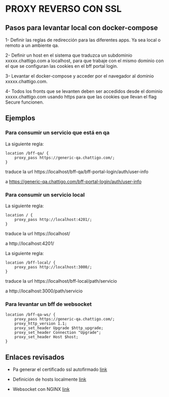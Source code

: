# PROXY REVERSO CON SSL

## Pasos para levantar local con docker-compose

1- Definir las reglas de redirección para las diferentes apps. Ya sea local o remoto a un ambiente qa.

2- Definir un host en el sistema que traduzca un subdominio xxxxx.chattigo.com a localhost, para que trabaje con el mismo dominio con el que se configuran las cookies en el bff portal login.

3- Levantar el docker-compose y acceder por el navegador al dominio xxxxx.chattigo.com.

4- Todos los fronts que se levanten deben ser accedidos desde el dominio xxxxx.chattigo.com usando https para que las cookies que llevan el flag Secure funcionen.

## Ejemplos

### Para consumir un servicio que está en qa

La siguiente regla:
```nginx
location /bff-qa/ {
    proxy_pass https://generic-qa.chattigo.com/;
}
```
traduce la url https://localhost/bff-qa/bff-portal-login/auth/user-info 

a https://generic-qa.chattigo.com/bff-portal-login/auth/user-info

### Para consumir un servicio local

La siguiente regla:
```nginx
location / {
    proxy_pass http://localhost:4201/;
}
```
traduce la url https://localhost/ 

a http://localhost:4201/

La siguiente regla:
```nginx
location /bff-local/ {
    proxy_pass http://localhost:3000/;
}
```
traduce la url https://localhost/bff-local/path/servicio 

a http://localhost:3000/path/servicio

### Para levantar un bff de websocket

```nginx
location /bff-qa-ws/ {
    proxy_pass https://generic-qa.chattigo.com/;
    proxy_http_version 1.1;
    proxy_set_header Upgrade $http_upgrade;
    proxy_set_header Connection "Upgrade";
    proxy_set_header Host $host;
}
```

## Enlaces revisados
- Pa generar el certificado ssl autofirmado [link](https://www.digitalocean.com/community/tutorials/how-to-create-a-self-signed-ssl-certificate-for-nginx-on-centos-7)

- Definición de hosts localmente [link](https://www.liquidweb.com/kb/edit-host-file-windows-10/)

- Websocket con NGINX [link](https://www.nginx.com/blog/websocket-nginx/)